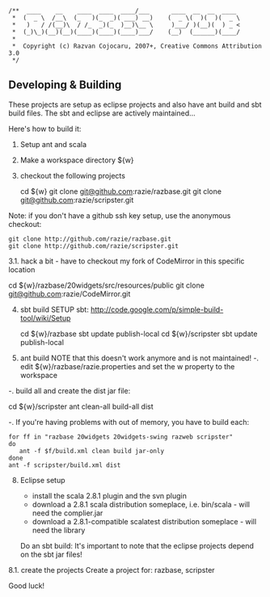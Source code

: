     /**  ____    __    ____  ____  ____/___      ____  __  __  ____
     *  (  _ \  /__\  (_   )(_  _)( ___) __)    (  _ \(  )(  )(  _ \
     *   )   / /(__)\  / /_  _)(_  )__)\__ \     )___/ )(__)(  ) _ <
     *  (_)\_)(__)(__)(____)(____)(____)___/    (__)  (______)(____/
     *                      
     *  Copyright (c) Razvan Cojocaru, 2007+, Creative Commons Attribution 3.0
     */

Developing & Building
---------------------

These projects are setup as eclipse projects and also have ant build and sbt build files. 
The sbt and eclipse are actively maintained...

Here's how to build it:

1. Setup ant and scala
2. Make a workspace directory ${w}
3. checkout the following projects

    cd ${w}
    git clone git@github.com:razie/razbase.git
    git clone git@github.com:razie/scripster.git

Note: if you don't have a github ssh key setup, use the anonymous checkout:

    git clone http://github.com/razie/razbase.git
    git clone http://github.com/razie/scripster.git

3.1. hack a bit - have to checkout my fork of CodeMirror in this specific location

   cd ${w}/razbase/20widgets/src/resources/public
   git clone git@github.com:razie/CodeMirror.git

4. sbt build
SETUP sbt: http://code.google.com/p/simple-build-tool/wiki/Setup

    cd ${w}/razbase
    sbt update publish-local
    cd ${w}/scripster
    sbt update publish-local

5. ant build NOTE that this doesn't work anymore and is not maintained!
-. edit ${w}/razbase/razie.properties and set the w property to the workspace

-. build all and create the dist jar file:

   cd ${w}/scripster
   ant clean-all build-all dist

-. If you're having problems with out of memory, you have to build each:

    for ff in "razbase 20widgets 20widgets-swing razweb scripster"
    do
       ant -f $f/build.xml clean build jar-only
    done
    ant -f scripster/build.xml dist

8. Eclipse setup

   * install the scala 2.8.1 plugin and the svn plugin
   * download a 2.8.1 scala distribution someplace, i.e. bin/scala - will need the complier.jar
   * download a 2.8.1-compatible scalatest distribution someplace - will need the library 
   
   Do an sbt build: It's important to note that the eclipse projects depend on the sbt jar files! 

8.1. create the projects
   Create a project for: razbase, scripster

Good luck!


